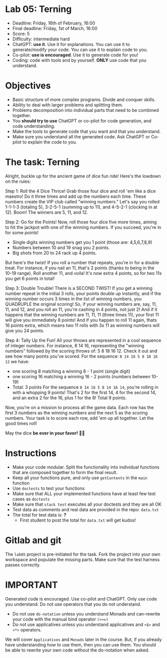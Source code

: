 # Lab 05: Terning

* Deadline: Friday, 16th of February, 16:00
* Final deadline: Friday, 1st of March, 16:00
* Score: 5
* Difficulty: intermediate hard
* ChatGPT: **use it**. Use it for explanations. You can use it to generate/modify your code. You can use it to explain code to you. 
* Co-pilot: **use is encouraged**. Use it to generate code for you!
* Coding: code with tools and by yourself. **ONLY** use code that you understand.


# Objectives

* Basic structure of more complex programs. Divide and conquer skills. 
* Ability to deal with larger problems and splitting them.
* Problems decomposition into individual parts that need to be combined together.
* You **should try to use** ChatGPT or co-pilot for code generation, and code understanding.
* Make the tools to generate code that you want and that you understand.
* Make sure you understand all the generated code. Ask ChatGPT or Co-pilot to explain the code to you.



# The task: Terning

Alright, buckle up for the ancient game of dice fun ride! Here's the lowdown on the rules:

Step 1: Roll the 4 Dice Thrice!
Grab those four dice and roll 'em like a dice maestro! Do it three times and add up the numbers each time. These numbers create the VIP club called "winning numbers." Let's say you rolled 1-1-1-3 (totaling 5), 3-2-5-1 (summing up to 11), and 4-5-2-1 (clocking in at 12). Boom! The winners are 5, 11, and 12.

Step 2: Go for the Points!
Now, roll those four dice five more times, aiming to hit the jackpot with one of the winning numbers. If you succeed, you're in for some points!

- Single digits winning numbers get you 1 point (those are: 4,5,6,7,8,9)
- Numbers between 10 and 19 snag you 2 points.
- Big shots from 20 to 24 rack up 4 points.

But here's the twist! If you roll a number that repeats, you're in for a double treat. For instance, if you nail an 11, that's 2 points (thanks to being in the 10-19 range). Roll another 11, and voila! It's now extra 4 points, so for two 11s you get 6 points in total!

Step 3: Double Trouble!
There is a SECOND TWIST! If you get a winning number repeat in the initial 3 rolls, your points double up instantly, and if the winning number occurs 3 times in the list of winning numbers, you QUADRUPLE the original scoring! So, if your winning numbers are, say, 11, 11, and 12, and you roll an 11, you're cashing in 4 points, not just 2! And if it happens that the winning numbers are 11, 11, 11 (three times 11), your first 11 will give you immediately 8 points! And if you happen to roll 11 again, thats 16 points extra, which means two 11 rolls with 3x 11 as winning numbers will give you 24 points.

Step 4: Tally Up the Fun!
All your throws are represented in a cool sequence of integer numbers. For instance, 8 14 16, representing the "winning numbers" followed by the scoring throws of: 5 8 18 16 12. Check it out and see how many points you've scored. 
For the sequence: `8 14 16 5 8 18 16 12` we have:
* one scoring 8 matching a winning 8 - 1 point (single digit)
* one scoring 16 matching a winning 16 - 2 points (numbers between 10-19)
* Total: 3 points
For the sequence `8 14 16 5 8 14 16 14`, you're rolling in with a whopping 9 points! That's 2 for the first 14, 4 for the second 14, and an extra 2 for the 16, plus 1 for the 8! Total 9 points.

Now, you're on a mission to process all the game data. Each row has the first 3 numbers as the winning numbers and the next 5 as the scoring numbers. Your task is to score each row, add 'em up all together. Let the good times roll! 

May the dice **be ever in your favor!** 🎲🔥




# Instructions

* Make your code modular. Split the functionality into individual functions
that are composed together to form the final result.
* Keep all your functions pure, and only use `getContents` in the `main` function
* Use `doctests` to test your functions
* Make sure that ALL your implemented functions have at least few test cases as `doctests`
* Make sure that `stack test` executes all your doctests and they are all OK
* Test data as comments and real data are provided in the repo: `data.txt` 
* The total for test data is: **?** 
   * First student to post the total for `data.txt` will get kudos!



# Gitlab and git

The `lab05` project is pre-initiated for the task. Fork the project into your own workspace
and populate the missing parts.  Make sure that the test harness passes correctly. 




# IMPORTANT

Generated code is encouraged. Use co-pilot and ChatGPT.
Only use code you understand. Do not use operators that you do not understand.
* Do not use `do-notation` unless you understand Monads and can-rewrite your code with the manual bind operator `(>>=)`
* Do not use applicatives unless you understand applicatives and `<$>` and `<*>` operators. 

We will cover `Applicatives` and `Monads` later in the course. But, if you already have understanding how to use them, then you can use them. You should be able to rewrite your own code without the do-notation when asked. 

